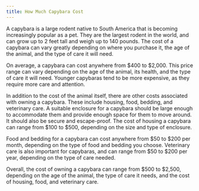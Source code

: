 ```yaml
---
title: How Much Capybara Cost
---
```


A capybara is a large rodent native to South America that is becoming increasingly popular as a pet. They are the largest rodent in the world, and can grow up to 2 feet tall and weigh up to 140 pounds. The cost of a capybara can vary greatly depending on where you purchase it, the age of the animal, and the type of care it will need. 

On average, a capybara can cost anywhere from $400 to $2,000. This price range can vary depending on the age of the animal, its health, and the type of care it will need. Younger capybaras tend to be more expensive, as they require more care and attention. 

In addition to the cost of the animal itself, there are other costs associated with owning a capybara. These include housing, food, bedding, and veterinary care. A suitable enclosure for a capybara should be large enough to accommodate them and provide enough space for them to move around. It should also be secure and escape-proof. The cost of housing a capybara can range from $100 to $500, depending on the size and type of enclosure. 

Food and bedding for a capybara can cost anywhere from $50 to $200 per month, depending on the type of food and bedding you choose. Veterinary care is also important for capybaras, and can range from $50 to $200 per year, depending on the type of care needed. 

Overall, the cost of owning a capybara can range from $500 to $2,500, depending on the age of the animal, the type of care it needs, and the cost of housing, food, and veterinary care.